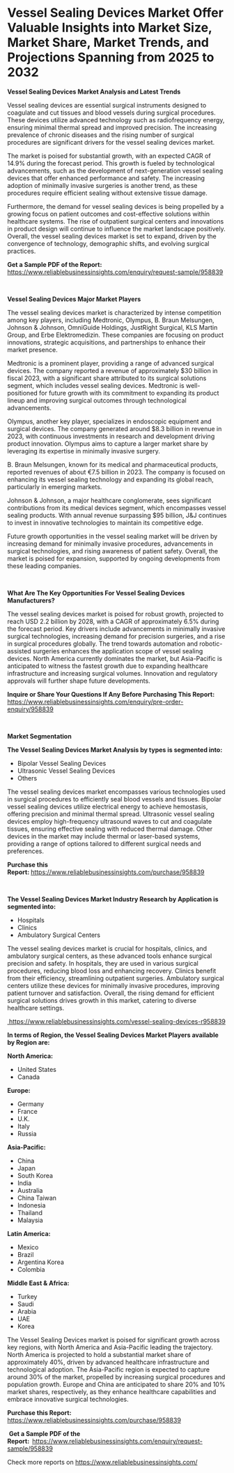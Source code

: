 <p><h1>Vessel Sealing Devices Market Offer Valuable Insights into Market Size, Market Share, Market Trends, and Projections Spanning from 2025 to 2032</h1></p><p><strong>Vessel Sealing Devices Market Analysis and Latest Trends</strong></p>
<p><p>Vessel sealing devices are essential surgical instruments designed to coagulate and cut tissues and blood vessels during surgical procedures. These devices utilize advanced technology such as radiofrequency energy, ensuring minimal thermal spread and improved precision. The increasing prevalence of chronic diseases and the rising number of surgical procedures are significant drivers for the vessel sealing devices market.</p><p>The market is poised for substantial growth, with an expected CAGR of 14.9% during the forecast period. This growth is fueled by technological advancements, such as the development of next-generation vessel sealing devices that offer enhanced performance and safety. The increasing adoption of minimally invasive surgeries is another trend, as these procedures require efficient sealing without extensive tissue damage.</p><p>Furthermore, the demand for vessel sealing devices is being propelled by a growing focus on patient outcomes and cost-effective solutions within healthcare systems. The rise of outpatient surgical centers and innovations in product design will continue to influence the market landscape positively. Overall, the vessel sealing devices market is set to expand, driven by the convergence of technology, demographic shifts, and evolving surgical practices.</p></p>
<p><strong>Get a Sample PDF of the Report:&nbsp;</strong> <a href="https://www.reliablebusinessinsights.com/enquiry/request-sample/958839?utm_campaign=3037&utm_medium=2&utm_source=Github&utm_content=ia&utm_term=04032025&utm_id=vessel-sealing-devices">https://www.reliablebusinessinsights.com/enquiry/request-sample/958839</a></p>
<p>&nbsp;</p>
<p><strong>Vessel Sealing Devices Major Market Players</strong></p>
<p><p>The vessel sealing devices market is characterized by intense competition among key players, including Medtronic, Olympus, B. Braun Melsungen, Johnson & Johnson, OmniGuide Holdings, JustRight Surgical, KLS Martin Group, and Erbe Elektromedizin. These companies are focusing on product innovations, strategic acquisitions, and partnerships to enhance their market presence.</p><p>Medtronic is a prominent player, providing a range of advanced surgical devices. The company reported a revenue of approximately $30 billion in fiscal 2023, with a significant share attributed to its surgical solutions segment, which includes vessel sealing devices. Medtronic is well-positioned for future growth with its commitment to expanding its product lineup and improving surgical outcomes through technological advancements.</p><p>Olympus, another key player, specializes in endoscopic equipment and surgical devices. The company generated around $8.3 billion in revenue in 2023, with continuous investments in research and development driving product innovation. Olympus aims to capture a larger market share by leveraging its expertise in minimally invasive surgery.</p><p>B. Braun Melsungen, known for its medical and pharmaceutical products, reported revenues of about €7.5 billion in 2023. The company is focused on enhancing its vessel sealing technology and expanding its global reach, particularly in emerging markets.</p><p>Johnson & Johnson, a major healthcare conglomerate, sees significant contributions from its medical devices segment, which encompasses vessel sealing products. With annual revenue surpassing $95 billion, J&J continues to invest in innovative technologies to maintain its competitive edge.</p><p>Future growth opportunities in the vessel sealing market will be driven by increasing demand for minimally invasive procedures, advancements in surgical technologies, and rising awareness of patient safety. Overall, the market is poised for expansion, supported by ongoing developments from these leading companies.</p></p>
<p>&nbsp;</p>
<p><strong>What Are The Key Opportunities For Vessel Sealing Devices Manufacturers?</strong></p>
<p><p>The vessel sealing devices market is poised for robust growth, projected to reach USD 2.2 billion by 2028, with a CAGR of approximately 6.5% during the forecast period. Key drivers include advancements in minimally invasive surgical technologies, increasing demand for precision surgeries, and a rise in surgical procedures globally. The trend towards automation and robotic-assisted surgeries enhances the application scope of vessel sealing devices. North America currently dominates the market, but Asia-Pacific is anticipated to witness the fastest growth due to expanding healthcare infrastructure and increasing surgical volumes. Innovation and regulatory approvals will further shape future developments.</p></p>
<p><strong>Inquire or Share Your Questions If Any Before Purchasing This Report:</strong> <a href="https://www.reliablebusinessinsights.com/enquiry/pre-order-enquiry/958839?utm_campaign=3037&utm_medium=2&utm_source=Github&utm_content=ia&utm_term=04032025&utm_id=vessel-sealing-devices">https://www.reliablebusinessinsights.com/enquiry/pre-order-enquiry/958839</a></p>
<p>&nbsp;</p>
<p><strong>Market Segmentation</strong></p>
<p><strong>The Vessel Sealing Devices Market Analysis by types is segmented into:</strong></p>
<p><ul><li>Bipolar Vessel Sealing Devices</li><li>Ultrasonic Vessel Sealing Devices</li><li>Others</li></ul></p>
<p><p>The vessel sealing devices market encompasses various technologies used in surgical procedures to efficiently seal blood vessels and tissues. Bipolar vessel sealing devices utilize electrical energy to achieve hemostasis, offering precision and minimal thermal spread. Ultrasonic vessel sealing devices employ high-frequency ultrasound waves to cut and coagulate tissues, ensuring effective sealing with reduced thermal damage. Other devices in the market may include thermal or laser-based systems, providing a range of options tailored to different surgical needs and preferences.</p></p>
<p><strong>Purchase this Report:&nbsp;</strong><a href="https://www.reliablebusinessinsights.com/purchase/958839?utm_campaign=3037&utm_medium=2&utm_source=Github&utm_content=ia&utm_term=04032025&utm_id=vessel-sealing-devices">https://www.reliablebusinessinsights.com/purchase/958839</a></p>
<p>&nbsp;</p>
<p><strong>The Vessel Sealing Devices Market Industry Research by Application is segmented into:</strong></p>
<p><ul><li>Hospitals</li><li>Clinics</li><li>Ambulatory Surgical Centers</li></ul></p>
<p><p>The vessel sealing devices market is crucial for hospitals, clinics, and ambulatory surgical centers, as these advanced tools enhance surgical precision and safety. In hospitals, they are used in various surgical procedures, reducing blood loss and enhancing recovery. Clinics benefit from their efficiency, streamlining outpatient surgeries. Ambulatory surgical centers utilize these devices for minimally invasive procedures, improving patient turnover and satisfaction. Overall, the rising demand for efficient surgical solutions drives growth in this market, catering to diverse healthcare settings.</p></p>
<p><a href="https://www.reliablebusinessinsights.com/vessel-sealing-devices-r958839?utm_campaign=3037&utm_medium=2&utm_source=Github&utm_content=ia&utm_term=04032025&utm_id=vessel-sealing-devices">&nbsp;https://www.reliablebusinessinsights.com/vessel-sealing-devices-r958839</a></p>
<p><strong>In terms of Region, the Vessel Sealing Devices Market Players available by Region are:</strong></p>
<p>
    <p> <strong> North America: </strong>
        <ul>
            <li>United States</li>
            <li>Canada</li>
        </ul>
        </p> 
    <p> <strong> Europe: </strong>
        <ul>
            <li>Germany</li>
            <li>France</li>
            <li>U.K.</li>
            <li>Italy</li>
            <li>Russia</li>
        </ul>
        </p> 
    <p> <strong> Asia-Pacific: </strong>
        <ul>
            <li>China</li>
            <li>Japan</li>
            <li>South Korea</li>
            <li>India</li>
            <li>Australia</li>
            <li>China Taiwan</li>
            <li>Indonesia</li>
            <li>Thailand</li>
            <li>Malaysia</li>
        </ul>
        </p> 
    <p> <strong> Latin America: </strong>
        <ul>
            <li>Mexico</li>
            <li>Brazil</li>
            <li>Argentina Korea</li>
            <li>Colombia</li>
        </ul>
        </p> 
    <p> <strong> Middle East & Africa: </strong>
        <ul>
            <li>Turkey</li>
            <li>Saudi</li>
            <li>Arabia</li>
            <li>UAE</li>
            <li>Korea</li>
        </ul>
    </p>
    </p>
<p><p>The Vessel Sealing Devices market is poised for significant growth across key regions, with North America and Asia-Pacific leading the trajectory. North America is projected to hold a substantial market share of approximately 40%, driven by advanced healthcare infrastructure and technological adoption. The Asia-Pacific region is expected to capture around 30% of the market, propelled by increasing surgical procedures and population growth. Europe and China are anticipated to share 20% and 10% market shares, respectively, as they enhance healthcare capabilities and embrace innovative surgical technologies.</p></p>
<p><strong>Purchase this Report: </strong><a href="https://www.reliablebusinessinsights.com/purchase/958839?utm_campaign=3037&utm_medium=2&utm_source=Github&utm_content=ia&utm_term=04032025&utm_id=vessel-sealing-devices">https://www.reliablebusinessinsights.com/purchase/958839</a></p>
<p>&nbsp;<strong>Get a Sample PDF of the Report:&nbsp;&nbsp;</strong><a href="https://www.reliablebusinessinsights.com/enquiry/request-sample/958839?utm_campaign=3037&utm_medium=2&utm_source=Github&utm_content=ia&utm_term=04032025&utm_id=vessel-sealing-devices">https://www.reliablebusinessinsights.com/enquiry/request-sample/958839</a></p>
<p><strong></strong></p>
<p>Check more reports on <a href="https://www.reliablebusinessinsights.com/?utm_campaign=3037&utm_medium=2&utm_source=Github&utm_content=ia&utm_term=04032025&utm_id=vessel-sealing-devices">https://www.reliablebusinessinsights.com/</a></p>